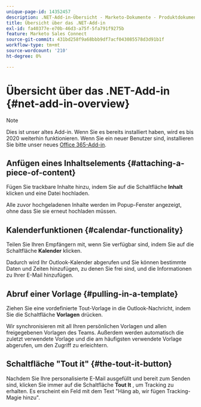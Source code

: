 ```yaml
---
unique-page-id: 14352457
description: .NET-Add-in-Übersicht - Marketo-Dokumente - Produktdokumentation
title: Übersicht über das .NET-Add-in
exl-id: fa40377e-e70b-46d3-a75f-5fa791f9275b
feature: Marketo Sales Connect
source-git-commit: 431bd258f9a68bbb9df7acf043085578d3d91b1f
workflow-type: tm+mt
source-wordcount: '210'
ht-degree: 0%

---
```


# Übersicht über das .NET-Add-in {#net-add-in-overview}

>[!NOTE]
>
>Dies ist unser altes Add-in. Wenn Sie es bereits installiert haben, wird es bis 2020 weiterhin funktionieren. Wenn Sie ein neuer Benutzer sind, installieren Sie bitte unser neues [Office 365-Add-in](https://s3.amazonaws.com/tout-user-store/outlook-mac/assets/install_tout_add-in_outlook_mac.pdf).

## Anfügen eines Inhaltselements {#attaching-a-piece-of-content}

Fügen Sie trackbare Inhalte hinzu, indem Sie auf die Schaltfläche **Inhalt** klicken und eine Datei hochladen.

Alle zuvor hochgeladenen Inhalte werden im Popup-Fenster angezeigt, ohne dass Sie sie erneut hochladen müssen.

## Kalenderfunktionen {#calendar-functionality}

Teilen Sie Ihren Empfängern mit, wenn Sie verfügbar sind, indem Sie auf die Schaltfläche **Kalender** klicken.

Dadurch wird Ihr Outlook-Kalender abgerufen und Sie können bestimmte Daten und Zeiten hinzufügen, zu denen Sie frei sind, und die Informationen zu Ihrer E-Mail hinzufügen.

## Abruf einer Vorlage {#pulling-in-a-template}

Ziehen Sie eine vordefinierte Tout-Vorlage in die Outlook-Nachricht, indem Sie die Schaltfläche **Vorlagen** drücken.

Wir synchronisieren mit all Ihren persönlichen Vorlagen und allen freigegebenen Vorlagen des Teams. Außerdem werden automatisch die zuletzt verwendete Vorlage und die am häufigsten verwendete Vorlage abgerufen, um den Zugriff zu erleichtern.

## Schaltfläche &quot;Tout it&quot; {#the-tout-it-button}

Nachdem Sie Ihre personalisierte E-Mail ausgefüllt und bereit zum Senden sind, klicken Sie immer auf die Schaltfläche **Tout It** , um Tracking zu erhalten. Es erscheint ein Feld mit dem Text &quot;Häng ab, wir fügen Tracking-Magie hinzu&quot;.
